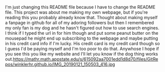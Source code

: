I'm just changing this README file because I have to change the README file. This project was about me making my own webpage, but if you're reading this you probably already know that. Thought about making myself a fanpage in github for all of my adoring followers but then I remembered my only fan is my dog and he hasn't figured out how to use search engines. I think if I typed the url in for him though and put some peanut butter on the mousepad he might end up subscribing to the webpage and maybe putting in his credit card info if I'm lucky. His credit card is my credit card though so I guess I'd be paying myself and I'm too poor to do that. Anywhose I hope if you see this you like my website and I'll let you know if the dog thing works out.https://mathr.math.appstate.edu/s/615092aa7001edd1d8d70/files/GitRepos/winklerhr.github.io/IMG_20190121_150503_416.jpg